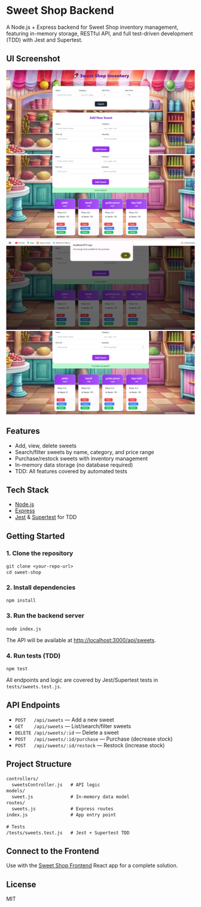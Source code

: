 # Sweet Shop Backend

A Node.js + Express backend for Sweet Shop inventory management, featuring in-memory storage, RESTful API, and full test-driven development (TDD) with Jest and Supertest.

## UI Screenshot
![Sweet Shop UI Screenshot](https://github.com/utsavpatoliya/Sweet-Shop/blob/e96403d46123e9617e19f8a2e416723077c16586/sweet-shop-frontend/Screenshot%20(172).png)
![Sweet Shop UI Screenshot](https://github.com/utsavpatoliya/Sweet-Shop/blob/e96403d46123e9617e19f8a2e416723077c16586/sweet-shop-frontend/Screenshot%20(173).png)
![Sweet Shop UI Screenshot](https://github.com/utsavpatoliya/Sweet-Shop/blob/e96403d46123e9617e19f8a2e416723077c16586/sweet-shop-frontend/Screenshot%20(174).png)
![Sweet Shop UI Screenshot](https://github.com/utsavpatoliya/Sweet-Shop/blob/e96403d46123e9617e19f8a2e416723077c16586/sweet-shop-frontend/Screenshot%20(175).png)

## Features
- Add, view, delete sweets
- Search/filter sweets by name, category, and price range
- Purchase/restock sweets with inventory management
- In-memory data storage (no database required)
- TDD: All features covered by automated tests

## Tech Stack
- [Node.js](https://nodejs.org/)
- [Express](https://expressjs.com/)
- [Jest](https://jestjs.io/) & [Supertest](https://github.com/ladjs/supertest) for TDD

## Getting Started

### 1. Clone the repository
```
git clone <your-repo-url>
cd sweet-shop
```

### 2. Install dependencies
```
npm install
```

### 3. Run the backend server
```
node index.js
```
The API will be available at [http://localhost:3000/api/sweets](http://localhost:3000/api/sweets).

### 4. Run tests (TDD)
```
npm test
```
All endpoints and logic are covered by Jest/Supertest tests in `tests/sweets.test.js`.

## API Endpoints
- `POST   /api/sweets`         — Add a new sweet
- `GET    /api/sweets`         — List/search/filter sweets
- `DELETE /api/sweets/:id`     — Delete a sweet
- `POST   /api/sweets/:id/purchase` — Purchase (decrease stock)
- `POST   /api/sweets/:id/restock`  — Restock (increase stock)

## Project Structure
```
controllers/
  sweetsController.js   # API logic
models/
  sweet.js              # In-memory data model
routes/
  sweets.js             # Express routes
index.js                # App entry point

# Tests
/tests/sweets.test.js   # Jest + Supertest TDD
```

## Connect to the Frontend
Use with the [Sweet Shop Frontend](../sweet-shop-frontend) React app for a complete solution.


## License
MIT

